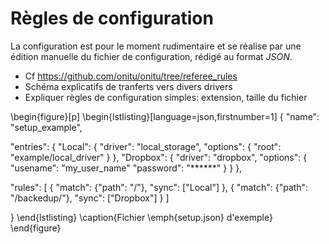# Règles de configuration

La configuration est pour le moment rudimentaire et se réalise par une édition manuelle du fichier de configuration, rédigé au format *JSON*.

* Cf <https://github.com/onitu/onitu/tree/referee_rules>
* Schéma explicatifs de tranferts vers divers drivers
* Expliquer règles de configuration simples: extension, taille du fichier

\begin{figure}[p]
\begin{lstlisting}[language=json,firstnumber=1]
{
  "name": "setup_example",

  "entries": {
    "Local": {
      "driver": "local_storage",
      "options": {
        "root": "example/local_driver"
      }
    },
    "Dropbox": {
      "driver": "dropbox",
      "options": {
        "usename": "my_user_name"
        "password": "******"
      }
    }
  },

  "rules": [
    {
      "match": {"path": "/"},
      "sync": ["Local"]
    },
    {
      "match": {"path": "/backedup/"},
      "sync": ["Dropbox"]
    }
  ]

}
\end{lstlisting}
\caption{Fichier \emph{setup.json} d'exemple}
\end{figure}